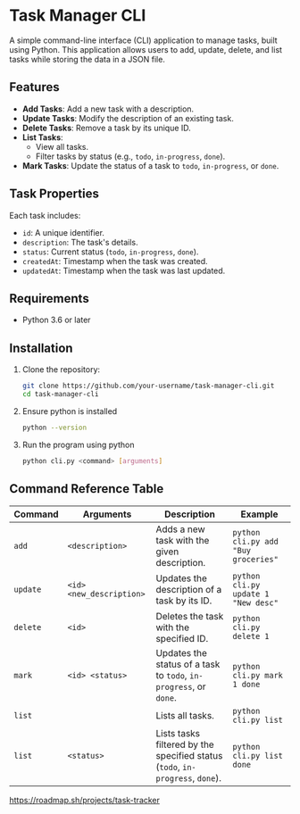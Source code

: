 # Task Manager CLI

A simple command-line interface (CLI) application to manage tasks, built using Python. This application allows users to add, update, delete, and list tasks while storing the data in a JSON file.

## Features

- **Add Tasks**: Add a new task with a description.
- **Update Tasks**: Modify the description of an existing task.
- **Delete Tasks**: Remove a task by its unique ID.
- **List Tasks**:
  - View all tasks.
  - Filter tasks by status (e.g., `todo`, `in-progress`, `done`).
- **Mark Tasks**: Update the status of a task to `todo`, `in-progress`, or `done`.

## Task Properties

Each task includes:
- `id`: A unique identifier.
- `description`: The task's details.
- `status`: Current status (`todo`, `in-progress`, `done`).
- `createdAt`: Timestamp when the task was created.
- `updatedAt`: Timestamp when the task was last updated.

## Requirements

- Python 3.6 or later

## Installation

1. Clone the repository:
   ```bash
   git clone https://github.com/your-username/task-manager-cli.git
   cd task-manager-cli
2. Ensure python is installed
    ```bash
    python --version
3. Run the program using python
   ```bash
   python cli.py <command> [arguments]
   
## Command Reference Table

| Command      | Arguments                            | Description                                                                 | Example                                |
|--------------|--------------------------------------|-----------------------------------------------------------------------------|----------------------------------------|
| `add`        | `<description>`                     | Adds a new task with the given description.                                | `python cli.py add "Buy groceries"`   |
| `update`     | `<id> <new_description>`            | Updates the description of a task by its ID.                               | `python cli.py update 1 "New desc"`   |
| `delete`     | `<id>`                              | Deletes the task with the specified ID.                                    | `python cli.py delete 1`              |
| `mark`       | `<id> <status>`                     | Updates the status of a task to `todo`, `in-progress`, or `done`.           | `python cli.py mark 1 done`           |
| `list`       |                                      | Lists all tasks.                                                           | `python cli.py list`                  |
| `list`       | `<status>`                          | Lists tasks filtered by the specified status (`todo`, `in-progress`, `done`).| `python cli.py list done`             |

https://roadmap.sh/projects/task-tracker

